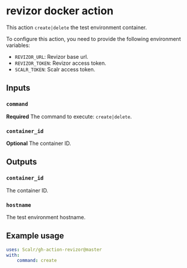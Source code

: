 # revizor docker action

This action `create|delete` the test environment container.

To configure this action, you need to provide the following environment variables:
- `REVIZOR_URL`: Revizor base url.
- `REVIZOR_TOKEN`: Revizor access token.
- `SCALR_TOKEN`: Scalr access token.

## Inputs

### `command`

**Required** The command to execute: `create|delete`.

### `container_id`

**Optional** The container ID.

## Outputs

### `container_id`

The container ID.

### `hostname`

The test environment hostname.

## Example usage
```yaml
uses: Scalr/gh-action-revizor@master
with:
    command: create
```